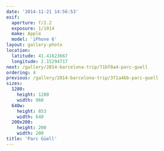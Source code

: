 ```yaml
---
date: '2014-11-21 14:56:53'
exif:
  aperture: f/2.2
  exposure: 1/1014
  make: Apple
  model: 'iPhone 6'
layout: gallery-photo
location:
  latitude: 41.41623667
  longitude: 2.15294717
next: /gallery/2014-barcelona-trip/71bf8a4-parc-guell
ordering: 4
previous: /gallery/2014-barcelona-trip/3f1a4bb-parc-guell
sizes:
  1280:
    height: 1280
    width: 960
  640w:
    height: 853
    width: 640
  200x200:
    height: 200
    width: 200
title: 'Parc Güell'
---
```

